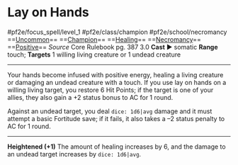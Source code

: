 # Lay on Hands
#pf2e/focus_spell/level_1 #pf2e/class/champion #pf2e/school/necromancy 
==[Uncommon](rules/traits/uncommon.md)== ==[Champion](rules/traits/champion.md)== ==[Healing](rules/traits/healing.md)== ==[Necromancy](rules/traits/necromancy.md)== ==[Positive](rules/traits/positive.md)==
*Source* Core Rulebook pg. 387 3.0
**Cast** ► somatic
**Range** touch; **Targets** 1 willing living creature or 1 undead creature

---
Your hands become infused with positive energy, healing a living creature or damaging an undead creature with a touch. If you use lay on hands on a willing living target, you restore 6 Hit Points; if the target is one of your allies, they also gain a +2 status bonus to AC for 1 round.

Against an undead target, you deal `dice: 1d6|avg` damage and it must attempt a basic Fortitude save; if it fails, it also takes a –2 status penalty to AC for 1 round.

<hr>

**Heightened (+1)** The amount of healing increases by 6, and the damage to an undead target increases by `dice: 1d6|avg`.
